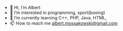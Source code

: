 - 👋 Hi, I’m Albert
- 👀 I’m interested in programming, sport(boxing)
- 🌱 I’m currently learning C++, PHP, Java, HTML, 
- 📫 How to reach me albert.mossakowski@gmail.com

<!---
66Albert66/66Albert66 is a ✨ special ✨ repository because its `README.md` (this file) appears on your GitHub profile.
You can click the Preview link to take a look at your changes.
--->
